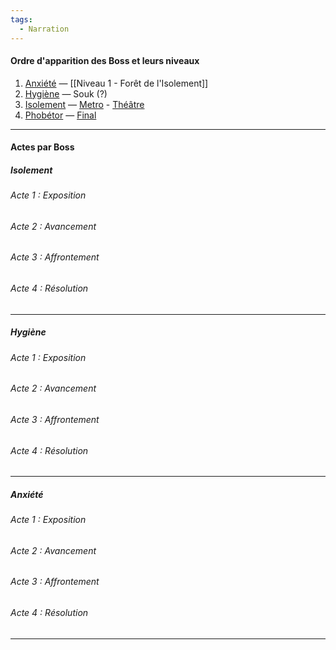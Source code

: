 ```yaml
---
tags:
  - Narration
---
```

#### Ordre d'apparition des Boss et leurs niveaux

1. [Anxiété]() — [[Niveau 1 - Forêt de l'Isolement]]
2. [Hygiène]() — Souk (?)
3. [Isolement]() — [Metro]() - [Théâtre]()
4. [Phobétor]() — [Final]()

---
#### Actes par Boss

##### Isolement

###### Acte 1 : Exposition

> 
###### Acte 2 : Avancement

> 
###### Acte 3 : Affrontement

> 
###### Acte 4 : Résolution

> 

---
##### Hygiène

###### Acte 1 : Exposition

> 
###### Acte 2 : Avancement

> 
###### Acte 3 : Affrontement

> 
###### Acte 4 : Résolution

> 

---
##### Anxiété

###### Acte 1 : Exposition

> 
###### Acte 2 : Avancement

> 
###### Acte 3 : Affrontement

> 
###### Acte 4 : Résolution

> 

---
